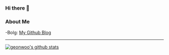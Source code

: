 ### Hi there 👋

### About Me
-Bolg: [My Github Blog](https://geonwoo0223.github.io)

---
[![geonwoo's github stats](https://github-readme-stats.vercel.app/api?username=geonwoo0223)](https://github.com/geonwoo0223/github-readme-stats)


<!--
**geonwoo0223/geonwoo0223** is a ✨ _special_ ✨ repository because its `README.md` (this file) appears on your GitHub profile.

Here are some ideas to get you started:

- 🔭 I’m currently working on ...
- 🌱 I’m currently learning ...
- 👯 I’m looking to collaborate on ...
- 🤔 I’m looking for help with ...
- 💬 Ask me about ...
- 📫 How to reach me: ...
- 😄 Pronouns: ...
- ⚡ Fun fact: ...
-->
